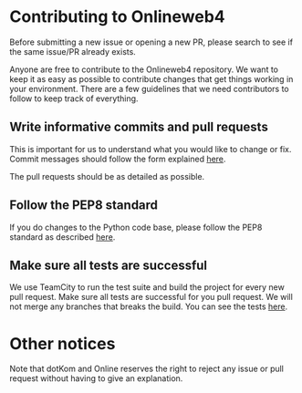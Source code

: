 Contributing to Onlineweb4
==========================

Before submitting a new issue or opening a new PR, please search to see if the same issue/PR already exists. 

Anyone are free to contribute to the Onlineweb4 repository. We want to keep it as easy as possible to contribute 
changes that get things working in your environment. There are a few guidelines that we need contributors to follow 
to keep track of everything.

Write informative commits and pull requests
-------------------------------------------

This is important for us to understand what you would like to change or fix. Commit messages should follow the form explained 
[here](https://robots.thoughtbot.com/5-useful-tips-for-a-better-commit-message).

The pull requests should be as detailed as possible.

Follow the PEP8 standard
------------------------

If you do changes to the Python code base, please follow the PEP8 standard as described 
[here](https://www.python.org/dev/peps/pep-0008/).

Make sure all tests are successful
----------------------------------

We use TeamCity to run the test suite and build the project for every new pull request. Make sure all tests are
successful for you pull request. We will not merge any branches that breaks the build. You can see the tests 
[here](https://online.ntnu.no/tc/).

Other notices
=============

Note that dotKom and Online reserves the right to reject any issue or pull request without having to give an explanation.
